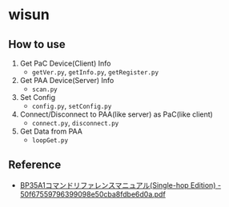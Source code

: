 # wisun

## How to use

1. Get PaC Device(Client) Info
    - `getVer.py`, `getInfo.py`, `getRegister.py`
2. Get PAA Device(Server) Info
    - `scan.py`
3. Set Config
    - `config.py`, `setConfig.py`
4. Connect/Disconnect to PAA(like server) as PaC(like client)
    - `connect.py`, `disconnect.py`
5. Get Data from PAA
    - `loopGet.py`

## Reference
- [BP35A1コマンドリファレンスマニュアル(Single-hop Edition) - 50f67559796399098e50cba8fdbe6d0a.pdf](https://rabbit-note.com/wp-content/uploads/2016/12/50f67559796399098e50cba8fdbe6d0a.pdf)
